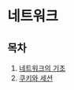 # 네트워크

## 목차

1. [네트워크의 기초](https://github.com/AnTaeho/CS-study/blob/main/network/network_basic.md)
2. [쿠키와 세션](https://github.com/AnTaeho/CS-study/blob/main/network/network_cookie_session.md)
